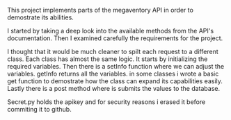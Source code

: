 This project implements parts of the megaventory API in order to demostrate its abilities.

I started by taking a deep look into the available methods from the API's documentation. Then I examined carefully the requirements for the project.

I thought that it would be much cleaner to spilt each request to a different class.
Each class has almost the same logic. It starts by initializing the required variables. Then there is a setInfo function where we can adjust the variables.
getInfo returns all the variables. in some classes i wrote a basic get function to demostrate how the class can expand its capabilities easily.
Lastly there is a post method where is submits the values to the database.

Secret.py holds the apikey and for security reasons i erased it before commiting it to github.